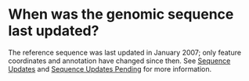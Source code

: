 # When was the genomic sequence last updated?
<!-- pombase_categories: Genome Statistics and Lists -->

The reference sequence was last updated in January 2007; only feature
coordinates and annotation have changed since then. See [Sequence Updates](/status/sequence-updates) and [Sequence Updates Pending](/status/sequence-updates-pending) for more information.

